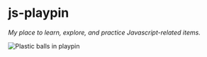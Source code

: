# js-playpin
_My place to learn, explore, and practice Javascript-related items._

![Plastic balls in playpin](https://storage.googleapis.com/github.thinkjrs.dev/greyson-joralemon-9IBqihqhuHc-unsplash.jpg)
